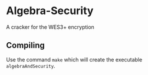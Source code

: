 # Algebra-Security
A cracker for the WES3+ encryption

## Compiling

Use the command `make` which will create the executable `algebraAndSecurity`.
